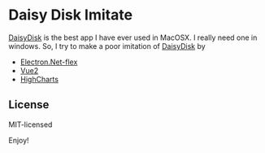 # Daisy Disk Imitate

[DaisyDisk](https://daisydiskapp.com/) is the best app I have ever used in MacOSX.
I really need one in windows.
So, I try to make a poor imitation of [DaisyDisk](https://daisydiskapp.com/) by 

- [Electron.Net-flex](https://github.com/Jennal/electron.net-flex)
- [Vue2](https://vuejs.org/)
- [HighCharts](https://www.highcharts.com/)

## License

MIT-licensed

Enjoy!
